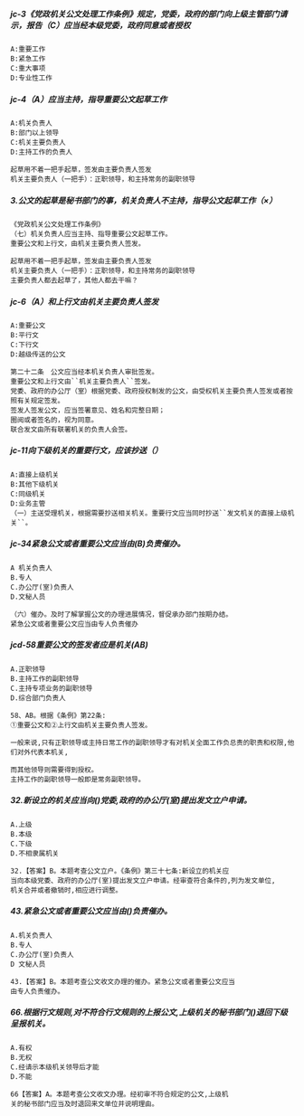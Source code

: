 ##### jc-3《党政机关公文处理工作条例》规定，党委，政府的部门向上级主管部门请示，报告（C）应当经本级党委，政府同意或者授权
    A:重要工作
    B:紧急工作
    C:重大事项
    D:专业性工作

##### jc-4（A）应当主持，指导重要公文起草工作
    A:机关负责人
    B:部门以上领导
    C:机关主要负责人
    D:主持工作的负责人
    
    起草用不着一把手起草，签发由主要负责人签发
    机关主要负责人（一把手）：正职领导，和主持常务的副职领导

##### 3.公文的起草是秘书部门的事，机关负责人不主持，指导公文起草工作（×）
    《党政机关公文处理工作条例》
    （七）机关负责人应当主持、指导重要公文起草工作。
    重要公文和上行文，由机关主要负责人签发。
    
    起草用不着一把手起草，签发由主要负责人签发
    机关主要负责人（一把手）：正职领导，和主持常务的副职领导
    主要负责人都去起草了，其他人都去干嘛？


##### jc-6（A）和上行文由机关主要负责人签发
    A:重要公文
    B:平行文
    C:下行文
    D:越级传送的公文
    
    第二十二条　公文应当经本机关负责人审批签发。
    重要公文和上行文由``机关主要负责人``签发。
    党委、政府的办公厅（室）根据党委、政府授权制发的公文，由受权机关主要负责人签发或者按照有关规定签发。
    签发人签发公文，应当签署意见、姓名和完整日期；
    圈阅或者签名的，视为同意。
    联合发文由所有联署机关的负责人会签。

##### jc-11向下级机关的重要行文，应该抄送（）
    A:直接上级机关
    B:其他下级机关
    C:同级机关
    D:业务主管
    （一）主送受理机关，根据需要抄送相关机关。重要行文应当同时抄送``发文机关的直接上级机关``。 

##### jc-34紧急公文或者重要公文应当由(B)负责催办。
    A 机关负责人
    B.专人
    C.办公厅(室)负责人
    D.文秘人员       
    
    （六）催办。及时了解掌握公文的办理进展情况，督促承办部门按期办结。
    紧急公文或者重要公文应当由专人负责催办
    
##### jcd-58重要公文的签发者应是机关(AB)
    A.正职领导
    B.主持工作的副职领导
    C.主持专项业务的副职领导
    D.综合部门负责人
        
    58、AB。根据《条例》第22条:
    ①重要公文和②上行文由机关主要负责人签发。
    
    一般来说,只有正职领导或主持日常工作的副职领导才有对机关全面工作负总责的职责和权限,他们对外代表本机关,
    
    而其他领导则需要得到授权。
    主持工作的副职领导一般即是常务副职领导。    


##### 32.新设立的机关应当向()党委,政府的办公厅(室)提出发文立户申请。
    A.上级
    B.本级
    C.下级
    D.不相隶属机关
    
    32.【答案】B。本题考查公文立户。《条例》第三十七条:新设立的机关应
    当向本级党委、政府的办公厅(室)提出发文立户申请。经审查符合条件的,列为发文单位,
    机关合并或者撤销时,相应进行调整。   


##### 43.紧急公文或者重要公文应当由()负责催办。
    A.机关负责人
    B.专人
    C.办公厅(室)负责人
    D 文秘人员
    
    43.【答案】B。本题考查公文收文办理的催办。紧急公文或者重要公文应当
    由专人负责催办。     

##### 66.根据行文规则,对不符合行文规则的上报公文,上级机关的秘书部门()退回下级呈报机关。
    A.有权
    B.无权
    C.经请示本级机关领导后才能
    D.不能
    
    66【答案】A。本题考查公文收文办理。经初审不符合规定的公文,上级机
    关的秘书部门应当及时退回来文单位并说明理由。

    
